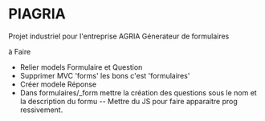 # PIAGRIA
Projet industriel pour l'entreprise AGRIA
Génerateur de formulaires 

à Faire
- Relier models Formulaire et Question
- Supprimer MVC 'forms' les bons c'est 'formulaires'
- Créer modele Réponse
- Dans formulaires/_form mettre la création des questions sous le nom et la description du formu -- Mettre du JS pour faire apparaitre prog
ressivement.
